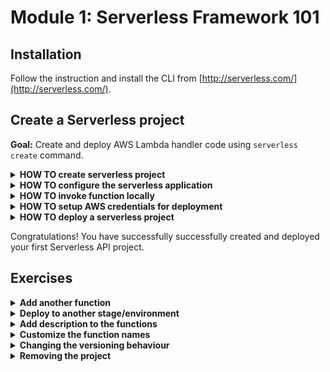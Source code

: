 # Module 1: Serverless Framework 101

## Installation

Follow the instruction and install the CLI from [http://serverless.com/](http://serverless.com/).

## Create a Serverless project

**Goal:** Create and deploy AWS Lambda handler code using `serverless create` command.

<details>
<summary><b>HOW TO create serverless project</b></summary><p>

1. Create a directory for your serverless project.

    ```
    mkdir hello-world
    cd hello-world
    ```

2. Initialise the project:
    
    `npm init`
    
    Name the project accordingly and you can accept the rest of the defaults.

3. Install the `Serverless` framework as dev dependency.

    `npm install --save-dev serverless`

    Add `sls` to npm scripts by editing your `package.json` so your `scripts` section looks like this:

    ```json
      "scripts": {
        "sls": "serverless"
      },
    ```
    
    Now you can run serverless using `npm run sls [-- <args>...]`

    The special option `--` is used to delimit the end of the options for `npm run` and pass all the arguments after the `--` directly to your script

    > _Pro tip:_ Most examples gives steps to install and run Serverless Framework globally (allowing you to directly call `serverless` in your terminal). However, global package dependency will likely to cause issues in the future between two projects depending on different versions, especially when used by build and deploy steps on your CI.

4. Create nodejs Serverless project using one of the default templates:

    `npm run sls -- create --template aws-nodejs`

    See more information about `serverless create` command on [CLI documentation](https://serverless.com/framework/docs/providers/aws/cli-reference/create/) page.
</p></details>

<details>
<summary><b>HOW TO configure the serverless application</b></summary><p>

1. Modify the `serverless.yml` file, rename `service` to `hello-world-` followed by your name - e.g. `hello-world-yancui`.

2. Go to `handler.js`, and modify the response to:

```javascript
const response = {
    statusCode: 200,
    body: JSON.stringify({
        message: 'hello world'
    })
};
```

3. Modify the `serverless.yml` file, under `functions`, so that the definition for the `hello` function looks like this:

```json
hello:
    handler: handler.hello
    events:
        - http:
            path: /
            method: get
```

This maps an API Gateway endpoint as the event source for our Lambda function.

</p></details>

<details>
<summary><b>HOW TO invoke function locally</b></summary><p>

1. Run `invoke local` command:

    `npm run sls -- invoke local --function hello`

    See more information about `invoke local` command on [CLI documentation](https://serverless.com/framework/docs/providers/aws/cli-reference/invoke-local/) page.

2. Verify that the function returns the following output:

```json
{
    "statusCode": 200,
    "body": "{\"message\":\"hello world\"}"
}
```
</p></details>

<details>
<summary><b>HOW TO setup AWS credentials for deployment</b></summary><p>

1. Install the AWS CLI, by following the instructions [here](https://docs.aws.amazon.com/cli/latest/userguide/installing.html)

2. Configure the default profile to an admin AWS user on your account:

    `aws configure`

</p></details>

<details>
<summary><b>HOW TO deploy a serverless project</b></summary><p>

1. Run `deploy` command:

    `npm run sls -- deploy`

    See more information about `deploy` command on [CLI documentation](https://serverless.com/framework/docs/providers/aws/cli-reference/deploy/) page.

2. This creates an API in Amazon API Gateway. In the output you should see something like this:

```
endpoints:
  GET - https://xxxxx.execute-api.us-east-1.amazonaws.com/dev/
```

Curl the endpoint and see that it returns a 200 response, with the JSON payload:

```json
{
    "message": "hello world"
}
```
</p></details>

Congratulations! You have successfully successfully created and deployed your first Serverless API project.

## Exercises

<details>
<summary><b>Add another function</b></summary><p>

1. Modify the `serverless.yml` file and add another function under the `functions` section.

2. Map the function to another `GET` HTTP endpoint

3. Deploy and curl the new endpoint

</p></details>

<details>
<summary><b>Deploy to another stage/environment</b></summary><p>

1. Deploy the project to a `test` stage (aka environment) with `npm run sls -- deploy --stage test`

2. Go to API Gateway console to see that another API has been created for the `test` stage

3. Go to the Lambda console to see the functions that been created for the `test` stage

4. Note the naming conventino the Serverless framework applies to both functions and APIs

</p></details>

<details>
<summary><b>Add description to the functions</b></summary><p>

1. Consult the [Serverless framework docs](https://serverless.com/framework/docs/providers/aws/guide/serverless.yml/) to see all the different configuration options available

2. Modify the `serverless.yml` and add descriptions to the functions

3. Deploy the functions with `npm run sls -- deploy`

4. Go to the Lambda console to see the functions have been updated with descriptions

</p></details>

<details>
<summary><b>Customize the function names</b></summary><p>

The Serverless framework enforces a naming convention, but you can override the convention.

1. Consult the [Serverless framework docs](https://serverless.com/framework/docs/providers/aws/guide/serverless.yml/) to see how you can override function names

2. Deploy the functions with `npm run sls -- deploy`

3. Go to the Lambda console to see the functions have been renamed

</p></details>

<details>
<summary><b>Changing the versioning behaviour</b></summary><p>

By default, the Serverless framework would publish a new version of your function with every deployment. But, you can customize this behaviour too. 

> _Pro tip:_ For non-production environments, where we're not concerned with rollbacks it's best to disable this default behaviour. Lambda has a default regional limit (**hard limit**) of 75GB of deployment artifacts. Which is why you should disable this behaviour, otherwise you'll likely reach the limit, unless you implement a mechanism for periodically cleaning up old versions.

1. Go to the Lambda console to see what's the latest version number for the functions you have been deploying and updating.

2. Set the `provider.versionFunctions` attribute to `false`:

```yml
provider:
  name: aws
  versionFunctions: false
```

3. Make a small change to the function (e.g. change the `message` in the `response`)

4. Deploy with `npm run sls -- deploy`

5. Go to the Lambda console to see if the version number is incremented

6. Repeat this exercise a few times to see if the version number stays the same

</p></details>

<details>
<summary><b>Removing the project</b></summary><p>

1. Delete the deployed functions and APIs with `npm run sls -- remove`

2. Go to the Lambda console to see the deployed functions are deleted

3. Go to the API Gateway console to see the deployed APIs are deleted

4. Go to the IAM console to see the IAM execution roles for the functions are deleted

5. Go to the CloudFormation console to see the CloudFormation stacks are deleted

</p></details>